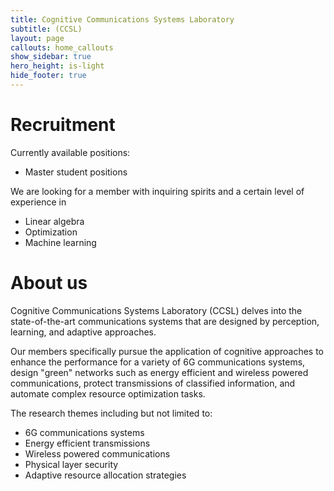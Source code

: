```yaml
---
title: Cognitive Communications Systems Laboratory
subtitle: (CCSL)
layout: page
callouts: home_callouts
show_sidebar: true
hero_height: is-light
hide_footer: true
---
```


# Recruitment

Currently available positions:
- Master student positions

We are looking for a member with inquiring spirits and a certain level of experience in
- Linear algebra
- Optimization
- Machine learning

# About us

Cognitive Communications Systems Laboratory (CCSL) delves into the state-of-the-art communications systems that are designed by perception, learning, and adaptive approaches.

Our members specifically pursue the application of cognitive approaches to enhance the performance for a variety of 6G communications systems, design "green" networks such as energy efficient and wireless powered communications, protect transmissions of classified information, and automate complex resource optimization tasks.

The research themes including but not limited to:
- 6G communications systems
- Energy efficient transmissions
- Wireless powered communications
- Physical layer security
- Adaptive resource allocation strategies